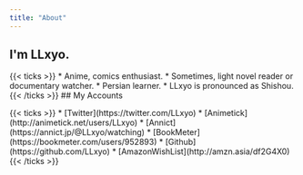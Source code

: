 ```yaml
---
title: "About"
---
```

## I'm LLxyo.
<p></p>  
{{< ticks >}}
* Anime, comics enthusiast.
* Sometimes, light novel reader or documentary watcher.
* Persian learner.
* LLxyo is pronounced as Shishou.
{{< /ticks >}}
## My Accounts
<p></p>  
{{< ticks >}}
* [Twitter](https://twitter.com/LLxyo)
* [Animetick](http://animetick.net/users/LLxyo)
* [Annict](https://annict.jp/@LLxyo/watching)
* [BookMeter](https://bookmeter.com/users/952893)
* [Github](https://github.com/LLxyo)
* [AmazonWishList](http://amzn.asia/df2G4X0)
{{< /ticks >}}